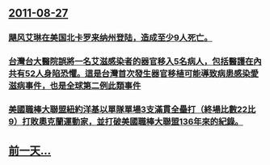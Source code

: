 ## [2011-08-27](/zh/news/2011/08/27/index.md)

### [ 飓风艾琳在美国北卡罗来纳州登陆，造成至少9人死亡。](/zh/news/2011/08/27/飓风艾琳在美国北卡罗来纳州登陆-造成至少9人死亡.md)
### [ 台灣台大醫院誤將一名艾滋感染者的器官移入5名病人，包括醫護在內共有52人身陷恐懼。這是台灣首次發生器官移植可能導致病患感染愛滋病事件，也是全球第二例此類事件 ](/zh/news/2011/08/27/台灣台大醫院誤將一名艾滋感染者的器官移入5名病人-包括醫護在內共有52人身陷恐懼-這是台灣首次發生器官移植可能導致病患.md)
### [ 美國職棒大聯盟紐約洋基以單隊單場3支滿貫全壘打（終場比數22比9）打敗奧克蘭運動家，並打破美國職棒大聯盟136年來的紀錄。 ](/zh/news/2011/08/27/美國職棒大聯盟紐約洋基以單隊單場3支滿貫全壘打-終場比數22比9-打敗奧克蘭運動家-並打破美國職棒大聯盟136年來的紀.md)
## [前一天...](/zh/news/2011/08/26/index.md)

